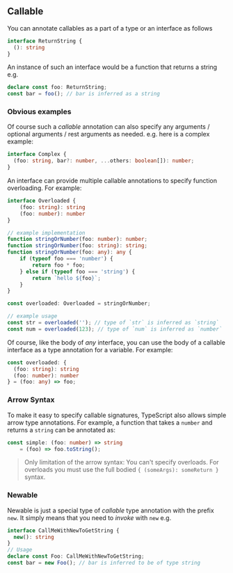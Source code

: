 ## Callable
You can annotate callables as a part of a type or an interface as follows

```ts
interface ReturnString {
  (): string
}
```
An instance of such an interface would be a function that returns a string e.g.

```ts
declare const foo: ReturnString;
const bar = foo(); // bar is inferred as a string
```

### Obvious examples
Of course such a *callable* annotation can also specify any arguments / optional arguments / rest arguments as needed. e.g. here is a complex example:

```ts
interface Complex {
  (foo: string, bar?: number, ...others: boolean[]): number;
}
```

An interface can provide multiple callable annotations to specify function overloading. For example:

```ts
interface Overloaded {
    (foo: string): string
    (foo: number): number
}

// example implementation
function stringOrNumber(foo: number): number;
function stringOrNumber(foo: string): string;
function stringOrNumber(foo: any): any {
    if (typeof foo === 'number') {
        return foo * foo;
    } else if (typeof foo === 'string') {
        return `hello ${foo}`;
    }
}

const overloaded: Overloaded = stringOrNumber;

// example usage
const str = overloaded(''); // type of `str` is inferred as `string`
const num = overloaded(123); // type of `num` is inferred as `number`
```

Of course, like the body of *any* interface, you can use the body of a callable interface as a type annotation for a variable. For example:

```ts
const overloaded: {
  (foo: string): string
  (foo: number): number
} = (foo: any) => foo;
```

### Arrow Syntax
To make it easy to specify callable signatures, TypeScript also allows simple arrow type annotations. For example, a function that takes a `number` and returns a `string` can be annotated as:

```ts
const simple: (foo: number) => string
    = (foo) => foo.toString();
```

> Only limitation of the arrow syntax: You can't specify overloads. For overloads you must use the full bodied `{ (someArgs): someReturn }` syntax.

### Newable

Newable is just a special type of *callable* type annotation with the prefix `new`. It simply means that you need to *invoke* with `new` e.g.

```ts
interface CallMeWithNewToGetString {
  new(): string
}
// Usage
declare const Foo: CallMeWithNewToGetString;
const bar = new Foo(); // bar is inferred to be of type string
```
